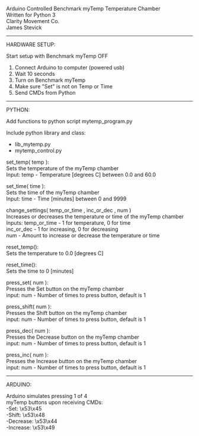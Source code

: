 Arduino Controlled Benchmark myTemp Temperature Chamber  
Written for Python 3  
Clarity Movement Co.  
James Stevick  

----------------------------------------  


HARDWARE SETUP:  

Start setup with Benchmark myTemp OFF  
1. Connect Arduino to computer (powered usb)  
2. Wait 10 seconds  
3. Turn on Benchmark myTemp  
4. Make sure "Set" is not on Temp or Time  
5. Send CMDs from Python  

----------------------------------------  


PYTHON:  

Add functions to python script mytemp_program.py  

Include python library and class:  
- lib_mytemp.py  
- mytemp_control.py  

set_temp( temp ):  
	Sets the temperature of the myTemp chamber  
	Input: temp - Temperature [degrees C] between 0.0 and 60.0  

set_time( time ):  
	Sets the time of the myTemp chamber  
	Input: time - Time [minutes] between 0 and 9999  

change_settings( temp_or_time , inc_or_dec , num )  
	Increases or decreases the temperature or time of the myTemp chamber  
	Inputs: temp_or_time - 1 for temperature, 0 for time  
		inc_or_dec - 1 for increasing, 0 for decreasing  
		num - Amount to increase or decrease the temperature or time  

reset_temp():  
	Sets the temperature to 0.0 [degrees C]  

reset_time():  
	Sets the time to 0 [minutes]  
 
press_set( num ):  
	Presses the Set button on the myTemp chamber  
	input: num - Number of times to press button, default is 1  

press_shift( num ):  
	Presses the Shift button on the myTemp chamber  
	input: num - Number of times to press button, default is 1  

press_dec( num ):  
	Presses the Decrease button on the myTemp chamber  
	input: num - Number of times to press button, default is 1  

press_inc( num ):  
	Presses the Increase button on the myTemp chamber  
	input: num - Number of times to press button, default is 1  

----------------------------------------  


ARDUINO:  

Arduino simulates pressing 1 of 4  
myTemp buttons upon receiving CMDs:  
-Set: \x53\x45  
-Shift: \x53\x48  
-Decrease: \x53\x44  
-Increase: \x53\x49  

